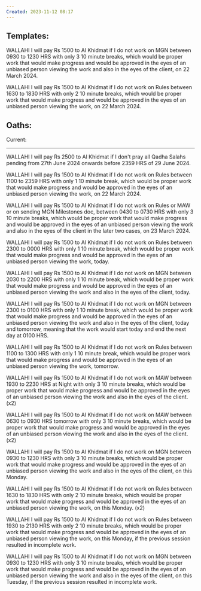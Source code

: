 ```yaml
---
Created: 2023-11-12 08:17
---
```

## Templates:
WALLAHI I will pay Rs 1500 to Al Khidmat if I do not work on MGN between 0930  to 1230 HRS  with only 3 10 minute breaks, which would be proper work that would make progress and would be approved in the eyes of an unbiased person viewing the work and also in the eyes of the client, on 22 March 2024.

WALLAHI I will pay Rs 1500 to Al Khidmat if I do not work on Rules between 1630  to 1830 HRS  with only 2 10 minute breaks, which would be proper work that would make progress and would be approved in the eyes of an unbiased person viewing the work, on 22 March 2024.

## Oaths:
Current:

---
WALLAHI I will pay Rs 2500 to Al Khidmat if I don't pray all Qadha Salahs pending from 27th June 2024 onwards before 2359 HRS of 29 June 2024.

WALLAHI I will pay Rs 1500 to Al Khidmat if I do not work on Rules between 1100  to 2359 HRS  with only 1 10 minute break, which would be proper work that would make progress and would be approved in the eyes of an unbiased person viewing the work, on 22 March 2024.

WALLAHI I will pay Rs 1500 to Al Khidmat if I do not work on Rules or MAW or on sending MGN Milestones doc, between 0430  to 0730 HRS  with only 3 10 minute breaks, which would be proper work that would make progress and would be approved in the eyes of an unbiased person viewing the work and also in the eyes of the client in the later two cases, on 23 March 2024.

WALLAHI I will pay Rs 1500 to Al Khidmat if I do not work on Rules between 2300  to 0000 HRS with only 1 10 minute break, which would be proper work that would make progress and would be approved in the eyes of an unbiased person viewing the work, today.

WALLAHI I will pay Rs 1500 to Al Khidmat if I do not work on MGN between 2030 to 2200 HRS  with only 1 10 minute break, which would be proper work that would make progress and would be approved in the eyes of an unbiased person viewing the work and also in the eyes of the client, today.

WALLAHI I will pay Rs 1500 to Al Khidmat if I do not work on MGN between 2300 to 0100 HRS  with only 1 10 minute break, which would be proper work that would make progress and would be approved in the eyes of an unbiased person viewing the work and also in the eyes of the client, today and tomorrow, meaning that the work would start today and end the next day at 0100 HRS.

WALLAHI I will pay Rs 1500 to Al Khidmat if I do not work on Rules between 1100  to 1300 HRS  with only 1 10 minute break, which would be proper work that would make progress and would be approved in the eyes of an unbiased person viewing the work, tomorrow.

WALLAHI I will pay Rs 1500 to Al Khidmat if I do not work on MAW between 1930  to 2230 HRS at Night with only 3 10 minute breaks, which would be proper work that would make progress and would be approved in the eyes of an unbiased person viewing the work and also in the eyes of the client. (x2)

WALLAHI I will pay Rs 1500 to Al Khidmat if I do not work on MAW between 0630  to 0930 HRS tomorrow  with only 3 10 minute breaks, which would be proper work that would make progress and would be approved in the eyes of an unbiased person viewing the work and also in the eyes of the client. (x2)

WALLAHI I will pay Rs 1500 to Al Khidmat if I do not work on MGN between 0930  to 1230 HRS  with only 3 10 minute breaks, which would be proper work that would make progress and would be approved in the eyes of an unbiased person viewing the work and also in the eyes of the client, on this Monday.

WALLAHI I will pay Rs 1500 to Al Khidmat if I do not work on Rules between 1630  to 1830 HRS  with only 2 10 minute breaks, which would be proper work that would make progress and would be approved in the eyes of an unbiased person viewing the work, on this Monday. (x2)

WALLAHI I will pay Rs 1500 to Al Khidmat if I do not work on Rules between 1930  to 2130 HRS  with only 2 10 minute breaks, which would be proper work that would make progress and would be approved in the eyes of an unbiased person viewing the work, on this Monday, if the previous session resulted in incomplete work.

WALLAHI I will pay Rs 1500 to Al Khidmat if I do not work on MGN between 0930  to 1230 HRS  with only 3 10 minute breaks, which would be proper work that would make progress and would be approved in the eyes of an unbiased person viewing the work and also in the eyes of the client, on this Tuesday, if the previous session resulted in incomplete work.








